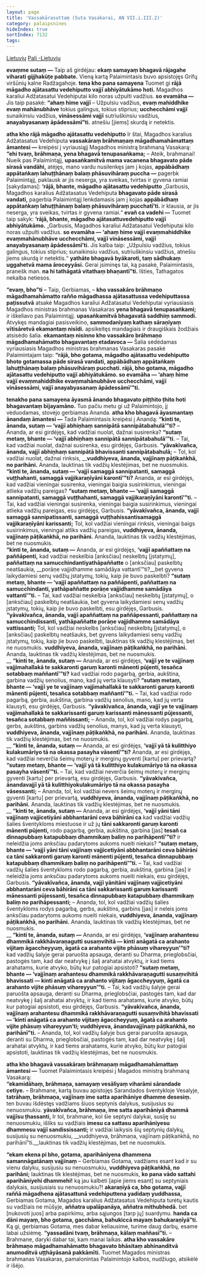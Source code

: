 ```yaml
---
layout: page
title: 'Vassakārasuttaṃ (Suta Vasakarai, AN VII.i.III.2)'
category: palaipsnines
hideIndex: true  
sortIndex: 7132
tags:
---
```

<a href="../Vassakārasutta-lt" class="btn btn-primary btn-next">Lietuvių</a>
<a href="../Vassakārasutta-pali" class="btn btn-primary btn-next">Pali -Lietuvių</a> <br />

__evaṃme sutaṃ —__ Taip aš girdėjau: __ekaṃ samayaṃ bhagavā rājagahe viharati gijjhakūṭe pabbate.__ Vieną kartą Palaimintasis buvo apsistojęs Grifų viršūnių kalne Radžagahoje. __tena kho pana samayena__ Tuomet gi __rājā māgadho ajātasattu vedehiputto vajjī abhiyātukāmo hoti.__ Magadhos karaliui Adžatasatui Vedehiputai kilo noras užpulti vadžius. __so evamāha —__ Jis taip pasakė: __“ahaṃ hime vajjī__ – Užpulsiu vadžius, __evaṃ mahiddhike evaṃ mahānubhāve__ tokius galingus, tokius stiprius; __ucchecchāmi vajjī__ sunaikinsiu vadžius, __vināsessāmi vajjī__ sutriuškinsiu vadžius, __anayabyasanaṃ āpādessāmī”ti.__ atnešiu [jiems] skurdą ir netektis.

__atha kho rājā māgadho ajātasattu vedehiputto__ Ir štai, Magadhos karalius Adžatasatus Vedehiputa __vassakāraṃ brāhmaṇaṃ māgadhamahāmattaṃ āmantesi —__ kreipėsi į vyriausiąjį Magadhos ministrą brahmaną Vasakarą: __“ehi tvaṃ, brāhmaṇa, yena bhagavā tenupasaṅkama;__ – Ateik, brahmanai! Nueik pas Palaimintąjį, __upasaṅkamitvā mama vacanena bhagavato pāde sirasā vandāhi,__ atėjęs, mano vardu nusilenkęs jam į kojas, __appābādhaṃ appātaṅkaṃ lahuṭṭhānaṃ balaṃ phāsuvihāraṃ puccha —__ pagerbk Palaimintąjį, paklausk ar jis neserga, yra sveikas, tvirtas ir gyvena ramiai [sakydamas]: __‘rājā, bhante, māgadho ajātasattu vedehiputto__ „Garbusis, Magadhos karalius Adžatasatus Vedehiputa __bhagavato pāde sirasā vandati,__ pagerbia Palaimintąjį lenkdamasis jam į kojas __appābādhaṃ appātaṅkaṃ lahuṭṭhānaṃ balaṃ phāsuvihāraṃ pucchatī’ti.__ ir klausia, ar jis neserga, yra sveikas, tvirtas ir gyvena ramiai.“ __evañ ca vadehi —__ Tuomet taip sakyk: __‘rājā, bhante, māgadho ajātasattuvedehiputto vajjī abhiyātukāmo.__ „Garbusis, Magadhos karaliui Adžatasatui Vedehiputai kilo noras užpulti vadžius. __so evamāha — ‘ahaṃ hime vajjī evaṃmahiddhike evaṃmahānubhāve ucchecchāmi, vajjī vināsessāmi, vajjī anayabyasanaṃ āpādessāmī’ti.__ Jis kalba taip: „Užpulsiu vadžius, tokius galingus, tokius stiprius; sunaikinsiu vadžius, sutriuškinsiu vadžius, atnešiu jiems skurdą ir netektis.“ __yathāte bhagavā byākaroti, taṃ sādhukaṃ uggahetvā mama āroceyyāsi.__ Gerai įsiminęs tai, ką pasakė, Palaimintasis, pranešk man. __na hi tathāgatā vitathaṃ bhaṇantī”ti.__ Išties, Tathagatos nekalba netiesos.

__“evaṃ, bho”ti__ – Taip, Gerbiamas, – __kho vassakāro brāhmaṇo māgadhamahāmatto rañño māgadhassa ajātasattussa vedehiputtassa paṭissutvā__ atsakė Magadhos karaliui Adžatasatui Vedehiputai vyriausiasis Magadhos ministras brahmanas Vasakaras __yena bhagavā tenupasaṅkami;__ ir iškeliavo pas Palaimintąjį. __upasaṅkamitvā bhagavatā saddhiṃ sammodi.__ Atvykęs mandagiai pasisveikino, __sammodanīyaṃ kathaṃ sāraṇīyaṃ vītisāretvā ekamantaṃ nisīdi.__ apsikeitęs mandagiais ir draugiškais žodžiais atsisėdo šalia. __ekamantaṃ nisinno kho vassakāro brāhmaṇo māgadhamahāmatto bhagavantaṃ etadavoca —__ Šalia sėdėdamas vyriausiasis Magadhos ministras brahmanas Vasakaras pasakė Palaimintajam taip: __“rājā, bho gotama, māgadho ajātasattu vedehiputto bhoto gotamassa pāde sirasā vandati, appābādhaṃ appātaṅkaṃ lahuṭṭhānaṃ balaṃ phāsuvihāraṃ pucchati. rājā, bho gotama, māgadho ajātasattu vedehiputto vajjī abhiyātukāmo. so evamāha — ‘ahaṃ hime vajjī evaṃmahiddhike evaṃmahānubhāve ucchecchāmi, vajjī vināsessāmi, vajjī anayabyasanaṃ āpādessāmī’”ti.__

__tenakho pana samayena āyasmā ānando bhagavato piṭṭhito ṭhito hoti bhagavantaṃ bījayamāno.__ Tuo pačiu metu gi už Palaimintojo, jį vėduodamas, stovėjo gerbiamas Ananda. __atha kho bhagavā āyasmantaṃ ānandaṃ āmantesi —__ Tada Palaimintasis kreipėsi į Anandą: __“kinti te, ānanda, sutaṃ — ‘vajjī abhiṇhaṃ sannipātā sannipātabahulā’”ti?__ – Ananda, ar esi girdėjęs, kad vadžiai nuolat, dažnai susirenka? __“sutaṃ metaṃ, bhante — ‘vajjī abhiṇhaṃ sannipātā sannipātabahulā’”ti.__ – Tai, kad vadžiai nuolat, dažnai susirenka, esu girdėjęs, Garbusis. __“yāvakīvañca, ānanda, vajjī abhiṇhaṃ sannipātā bhavissanti sannipātabahulā;__ – Tol, kol vadžiai nuolat, dažnai rinksis, ____vuddhiyeva, ānanda, vajjīnaṃ pāṭikaṅkhā, no parihāni.__ Ananda, lauktinas tik vadžių klestėjimas, bet ne nuosmukis.<br/> __“kinti te, ānanda, sutaṃ — ‘vajjī samaggā sannipatanti, samaggā vuṭṭhahanti, samaggā vajjikaraṇīyāni karontī’”ti?__ Ananda, ar esi girdėjęs, kad vadžiai vieningai susirenka, vieningai baigia susirinkimus, vieningai atlieka vadžių pareigas? __“sutaṃ metaṃ, bhante — ‘vajjī samaggā sannipatanti, samaggā vuṭṭhahanti, samaggā vajjikaraṇīyāni karontī’”ti.__ – Tai, kad vadžiai vieningai susirenka, vieningai baigia susirinkimus, vieningai atlieka vadžių pareigas, esu girdėjęs, Garbusis. __“yāvakīvañca, ānanda, vajjī samaggā sannipatissanti, samaggā vuṭṭhahissantisamaggā vajjikaraṇīyāni karissanti;__ Tol, kol vadžiai vieningai rinksis, vieningai baigs susirinkimus, vieningai atliks vadžių pareigas, __vuddhiyeva, ānanda, vajjīnaṃ pāṭikaṅkhā, no parihāni.__ Ananda, lauktinas tik vadžių klestėjimas, bet ne nuosmukis.<br/>__“kinti te, ānanda, sutaṃ —__ Ananda, ar esi girdėjęs, __‘vajjī apaññattaṃ na paññāpenti,__ kad vadžiai neskelbia [anksčiau] neskelbtų [įstatymų], __paññattaṃ na samucchindantiyathāpaññatte__ o [anksčiau] paskelbtų neatšaukia, __porāṇe vajjidhamme samādāya vattantī’”ti?__bet gyvena laikydamiesi senų vadžių įstatymų, tokių, kaip jie buvo paskelbti? __“sutaṃ metaṃ, bhante — ‘vajjī apaññattaṃ na paññāpenti, paññattaṃ na samucchindanti, yathāpaññatte porāṇe vajjidhamme samādāya vattantī’”ti.__ – Tai, kad vadžiai neskelbia [anksčiau] neskelbtų [įstatymų], o [anksčiau] paskelbtų neatšaukia, bet gyvena laikydamiesi senų vadžių įstatymų, tokių, kaip jie buvo paskelbti, esu girdėjęs, Garbusis. __“yāvakīvañca, ānanda, vajjī apaññattaṃ na paññāpessanti, paññattaṃ na samucchindissanti, yathāpaññatte porāṇe vajjidhamme samādāya vattissanti;__ Tol, kol vadžiai neskelbs [anksčiau] neskelbtų [įstatymų], o [anksčiau] paskelbtų neatšauks, bet gyvens laikydamiesi senų vadžių įstatymų, tokių, kaip jie buvo paskelbti, lauktinas tik vadžių klestėjimas, bet ne nuosmukis. __vuddhiyeva, ānanda, vajjīnaṃ pāṭikaṅkhā, no parihāni.__ Ananda, lauktinas tik vadžių klestėjimas, bet ne nuosmukis.<br/> __
__“kinti te, ānanda, sutaṃ —__ Ananda, ar esi girdėjęs, __‘vajjī ye te vajjīnaṃ vajjimahallakā te sakkaronti garuṃ karonti mānenti pūjenti, tesañca sotabbaṃ maññantī’”ti?__ kad vadžiai rodo pagarbą, gerbia, aukština, garbina vadžių senolius, mano, kad jų verta klausyti? __“sutaṃ metaṃ, bhante — ‘vajjī ye te vajjīnaṃ vajjimahallakā te sakkaronti garuṃ karonti mānenti pūjenti, tesañca sotabbaṃ maññantī’”ti.__ – Tai, kad vadžiai rodo pagarbą, gerbia, aukština, garbina vadžių senolius, mano, kad jų verta klausyti, esu girdėjęs, Garbusis. __“yāvakīvañca, ānanda, vajjī ye te vajjīnaṃ vajjimahallakā te sakkarissanti garuṃ karissanti mānessanti pūjessanti, tesañca sotabbaṃ maññissanti;__ – Ananda, tol, kol vadžiai rodys pagarbą, gerbs, aukštins, garbins vadžių senolius, manys, kad jų verta klausyti, __vuddhiyeva, ānanda, vajjīnaṃ pāṭikaṅkhā, no parihāni.__ Ananda, lauktinas tik vadžių klestėjimas, bet ne nuosmukis.<br/> __
__“kinti te, ānanda, sutaṃ —__ Ananda, ar esi girdėjęs, __‘vajjī yā tā kulitthiyo kulakumāriyo tā na okassa pasayha vāsentī’”ti?__ Ananda, ar esi girdėjęs, kad vadžiai neverčia šeimų moterų ir merginų gyventi [kartu] per prievartą? __“sutaṃ metaṃ, bhante — ‘vajjī yā tā kulitthiyo kulakumāriyo tā na okassa pasayha vāsentī’”ti.__ – Tai, kad vadžiai neverčia šeimų moterų ir merginų gyventi [kartu] per prievartą, esu girdėjęs, Garbusis. __“yāvakīvañca, ānandavajjī yā tā kulitthiyokulakumāriyo tā na okassa pasayha vāsessanti;__ – Ananda, tol, kol vadžiai nevers šeimų moterų ir merginų gyventi [kartu] per prievartą, __vuddhiyeva, ānanda, vajjīnaṃ pāṭikaṅkhā, no parihāni.__ Ananda, lauktinas tik vadžių klestėjimas, bet ne nuosmukis.<br/> __
__“kinti te, ānanda, sutaṃ —__ Ananda, ar esi girdėjęs, __‘vajjī yāni tāni vajjīnaṃ vajjicetiyāni abbhantarāni ceva bāhirāni ca__ kad vadžiai vadžių šalies šventykloms miestuose ir už jų __tāni sakkaronti garuṃ karonti mānenti pūjenti,__ rodo pagarbą, gerbia, aukština, garbina [jas] __tesañ ca dinnapubbaṃ katapubbaṃ dhammikaṃ baliṃ no parihāpentī’”ti?__  ir neleidžia joms anksčiau padarytoms aukoms nueiti niekais? __“sutaṃ metaṃ, bhante — ‘vajjī yāni tāni vajjīnaṃ vajjicetiyāni abbhantarāni ceva bāhirāni ca tāni sakkaronti garuṃ karonti mānenti pūjenti, tesañca dinnapubbaṃ katapubbaṃ dhammikaṃ baliṃ no parihāpentī’”ti.__ – Tai, kad vadžiai vadžių šalies šventykloms rodo pagarbą, gerbia, aukština, garbina [jas] ir neleidžia joms anksčiau padarytoms aukoms nueiti niekais, esu girdėjęs, Garbusis. __“yāvakīvañca, ānanda, vajjī yānitāni vajjīnaṃ vajjicetiyāni abbhantarāni ceva bāhirāni ca tāni sakkarissanti garuṃ karissanti mānessanti pūjessanti, tesañca dinnapubbaṃ katapubbaṃ dhammikaṃ baliṃ no parihāpessanti;__ – Ananda, tol, kol vadžiai vadžių šalies šventykloms rodys pagarbą, gerbs, aukštins, garbins [jas] ir neleis joms anksčiau padarytoms aukoms nueiti niekais, __vuddhiyeva, ānanda, vajjīnaṃ pāṭikaṅkhā, no parihāni.__ Ananda, lauktinas tik vadžių klestėjimas, bet ne nuosmukis.<br/> __
__“kinti te, ānanda, sutaṃ —__ Ananda, ar esi girdėjęs, __‘vajjīnaṃ arahantesu dhammikā rakkhāvaraṇagutti susaṃvihitā — kinti anāgatā ca arahanto vijitaṃ āgaccheyyuṃ, āgatā ca arahanto vijite phāsuṃ vihareyyun’”ti?__ kad vadžių šalyje gerai paruošta apsauga, deranti su Dharma, prieglobsčiai, pastogės tam, kad dar neatvykę į šalį arahatai atvyktų, ir kad tiems arahatams, kurie atvyko, būtų kur patogiai apsistoti? __“sutaṃ metaṃ, bhante — ‘vajjīnaṃ arahantesu dhammikā rakkhāvaraṇagutti susaṃvihitā bhavissati — kinti anāgatā ca arahanto vijitaṃ āgaccheyyuṃ, āgatā ca arahanto vijite phāsuṃ vihareyyun’”ti.__ – Tai, kad vadžių šalyje gerai paruošta apsauga, deranti su Dharma, prieglobsčiai, pastogės tam, kad dar neatvykę į šalį arahatai atvyktų, ir kad tiems arahatams, kurie atvyko, būtų kur patogiai apsistoti, esu girdėjęs, Garbusis. __“yāvakīvañca, ānanda, vajjīnaṃ arahantesu dhammikā rakkhāvaraṇagutti susaṃvihitā bhavissati — ‘kinti anāgatā ca arahanto vijitaṃ āgaccheyyuṃ, āgatā ca arahanto vijite phāsuṃ vihareyyun’ti; vuddhiyeva, ānandavajjīnaṃ pāṭikaṅkhā, no parihānī”ti.__ – Ananda, tol, kol vadžių šalyje bus gerai paruošta apsauga, deranti su Dharma, prieglobsčiai, pastogės tam, kad dar neatvykę į šalį arahatai atvyktų, ir kad tiems arahatams, kurie atvyko, būtų kur patogiai apsistoti, lauktinas tik vadžių klestėjimas, bet ne nuosmukis.

__atha kho bhagavā vassakāraṃ brāhmaṇaṃ māgadhamahāmattaṃ āmantesi —__ Tuomet Palaimintasis kreipėsi į Magados ministrą brahmaną Vasakarą:<br/> __“ekamidāhaṃ, brāhmaṇa, samayaṃ vesāliyaṃ viharāmi sārandade cetiye.__ – Brahmane, kartą buvau apistojęs Sarandados šventykloje Vesalyje, __tatrāhaṃ, brāhmaṇa, vajjīnaṃ ime satta aparihāniye dhamme desesiṃ.__ ten buvau išdėstęs vadžiams šiuos septynis dalykus, susijusius su nenuosmukiu. __yāvakīvañca, brāhmaṇa, ime satta aparihāniyā dhammā vajjīsu ṭhassanti,__ Ir tol, brahmane, kol šie septyni dalykai, susiję su nenuosmukiu, išliks su vadžiais __imesu ca sattasu aparihāniyesu dhammesu vajjī sandississanti;__ ir vadžiai laikysis šių septynių dalykų, susijusių su nenuosmukiu, __vuddhiyeva, brāhmaṇa, vajjīnaṃ pāṭikaṅkhā, no parihānī”ti.__lauktinas tik vadžių klestėjimas, bet ne nuosmukis.

__“ekam ekena pi bho, gotama, aparihāniyena dhammena samannāgatānaṃ vajjīnaṃ__ – Gerbiamas Gotama, vadžiams esant kad ir su vienu dalyku, susijusiu su nenuosmukiu, __vuddhiyeva pāṭikaṅkhā, no parihāni;__ lauktinas tik klestėjimas, bet ne nuosmukis, __ko pana vādo sattahi aparihāniyehi dhammehi!__ ką jau kalbėti [apie jiems esant] su septyniais dalykais, susijusiais su nenuosmukiu?! __akaraṇīyā ca, bho gotama, vajjī raññā māgadhena ajātasattunā vedehiputtena yadidaṃ yuddhassa,__ Gerbiamas Gotama, Magados karalius Adžatasatus Vedehiputa turėtų kautis su vadžiais ne mūšyje, __aññatra upalāpanāya, aññatra mithubhedā.__ bet [nukovoti juos] arba papirkimu, arba sąjungos [tarp jų] suardymu. __handa ca dāni mayaṃ, bho gotama, gacchāma, bahukiccā mayaṃ bahukaraṇīyā”ti.__ Ką gi, gerbiamas Gotama, mes dabar keliausime, turime daug darbų, esame labai užsiėmę. __“yassadāni tvaṃ, brāhmaṇa, kālaṃ maññasī”ti.__ – Brahmane, daryki dabar tai, kam manai laikas. __atha kho vassakāro brāhmaṇo māgadhamahāmatto bhagavato bhāsitaṃ abhinanditvā anumoditvā uṭṭhāyāsanā pakkāmīti.__ Tuomet Magados ministras brahmanas Vasakaras, pamalonintas Palaimintojo kalbos, nudžiugo, atsikėlė ir išėjo.